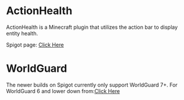 # ActionHealth
ActionHealth is a Minecraft plugin that utilizes the action bar to display entity health.

Spigot page: [Click Here](https://www.spigotmc.org/resources/action-bar-health.2661/)

# WorldGuard
The newer builds on Spigot currently only support WorldGuard 7+. 
For WorldGuard 6 and lower down from:[Click Here](http://bit.ly/2HXB0ZD)
